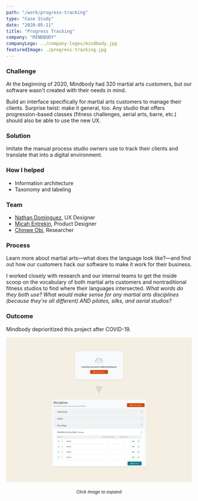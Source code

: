 ```yaml
---
path: "/work/progress-tracking"
type: "Case Study"
date: "2020-05-11"
title: "Progress Tracking"
company: "MINDBODY"
companyLogo: ../company-logos/mindbody.jpg
featuredImage: ./progress-tracking.jpg
---
```


### Challenge

At the beginning of 2020, Mindbody had 320 martial arts customers, but our software wasn't created with their needs in mind.

Build an interface specifically for martial arts customers to manage their clients. Surprise twist: make it general, too. Any studio that offers progression-based classes (fitness challenges, aerial arts, barre, etc.) should also be able to use the new UX.

### Solution

Imitate the manual process studio owners use to track their clients and translate that into a digital environment.

### How I helped

- Information architecture
- Taxonomy and labeling

### Team

- <a href="https://www.linkedin.com/in/nathandominguez/" rel="noopener noreferrer" target="_blank">Nathan Dominguez</a>, UX Designer
- <a href="https://www.linkedin.com/in/micah-entrekin-9328262b/" rel="noopener noreferrer" target="_blank">Micah Entrekin</a>, Product Designer
- <a href="https://www.linkedin.com/in/chinweobi/" rel="noopener noreferrer" target="_blank">Chinwe Obi</a>, Researcher

### Process

Learn more about martial arts—what does the language look like?—and find out how our customers hack our software to make it work for their business.

I worked closely with research and our internal teams to get the inside scoop on the vocabulary of both martial arts customers and nontraditional fitness studios to find where their languages intersected. _What words do they both use? What would make sense for any martial arts disciplines (because they're all different) AND pilates, silks, and aerial studios?_

### Outcome

Mindbody deprioritized this project after COVID-19.

![Progress tracking flow](progress-tracking-flow.png)

<center><small><em>Click image to expand</em></small></center>
